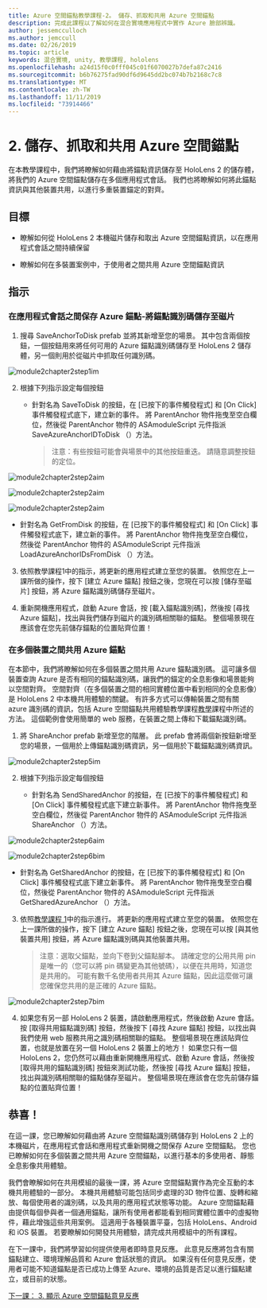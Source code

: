 ```yaml
---
title: Azure 空間錨點教學課程-2。 儲存、抓取和共用 Azure 空間錨點
description: 完成此課程以了解如何在混合實境應用程式中實作 Azure 臉部辨識。
author: jessemcculloch
ms.author: jemccull
ms.date: 02/26/2019
ms.topic: article
keywords: 混合實境, unity, 教學課程, hololens
ms.openlocfilehash: a24d15f0c0fff045c01f6070027b7defa87c2416
ms.sourcegitcommit: b6b76275fad90df6d9645dd2bc074b7b2168c7c8
ms.translationtype: MT
ms.contentlocale: zh-TW
ms.lasthandoff: 11/11/2019
ms.locfileid: "73914466"
---
```

# <a name="2-saving-retrieving-and-sharing-azure-spatial-anchors"></a>2. 儲存、抓取和共用 Azure 空間錨點

在本教學課程中，我們將瞭解如何藉由將錨點資訊儲存至 HoloLens 2 的儲存體，將我們的 Azure 空間錨點儲存在多個應用程式會話。 我們也將瞭解如何將此錨點資訊與其他裝置共用，以進行多重裝置錨定的對齊。

## <a name="objectives"></a>目標

* 瞭解如何從 HoloLens 2 本機磁片儲存和取出 Azure 空間錨點資訊，以在應用程式會話之間持續保留

* 瞭解如何在多裝置案例中，于使用者之間共用 Azure 空間錨點資訊

## <a name="instructions"></a>指示

### <a name="persist-azure-anchors-between-app-sessions---save-anchor-id-to-disk"></a>在應用程式會話之間保存 Azure 錨點-將錨點識別碼儲存至磁片

1. 搜尋 SaveAnchorToDisk prefab 並將其新增至您的場景。 其中包含兩個按鈕，一個按鈕用來將任何可用的 Azure 錨點識別碼儲存至 HoloLens 2 儲存體，另一個則用於從磁片中抓取任何識別碼。

![module2chapter2step1im](images/module2chapter2step1im.PNG)

2. 根據下列指示設定每個按鈕

   - 針對名為 SaveToDisk 的按鈕，在 [已按下的事件觸發程式] 和 [On Click] 事件觸發程式底下，建立新的事件。 將 ParentAnchor 物件拖曳至空白欄位，然後從 ParentAnchor 物件的 ASAmoduleScript 元件指派 SaveAzureAnchorIDToDisk （）方法。
   
     > 注意：有些按鈕可能會與場景中的其他按鈕重迭。 請隨意調整按鈕的定位。

![module2chapter2step2aim](images/module2chapter2step2aim.PNG)

![module2chapter2step2aim](images/module2chapter2step2bim.PNG)

![module2chapter2step2aim](images/module2chapter2step2cim.PNG)


   - 針對名為 GetFromDisk 的按鈕，在 [已按下的事件觸發程式] 和 [On Click] 事件觸發程式底下，建立新的事件。 將 ParentAnchor 物件拖曳至空白欄位，然後從 ParentAnchor 物件的 ASAmoduleScript 元件指派 LoadAzureAnchorIDsFromDisk （）方法。

3. 依照教學課程1中的指示，將更新的應用程式建立至您的裝置。 依照您在上一課所做的操作，按下 [建立 Azure 錨點] 按鈕之後，您現在可以按 [儲存至磁片] 按鈕，將 Azure 錨點識別碼儲存至磁片。

4. 重新開機應用程式，啟動 Azure 會話，按 [載入錨點識別碼]，然後按 [尋找 Azure 錨點]，找出與我們儲存到磁片的識別碼相關聯的錨點。 整個場景現在應該會在您先前儲存錨點的位置貼齊位置！

### <a name="share-azure-anchors-between-multiple-devices"></a>在多個裝置之間共用 Azure 錨點

在本節中，我們將瞭解如何在多個裝置之間共用 Azure 錨點識別碼。 這可讓多個裝置查詢 Azure 是否有相同的錨點識別碼，讓我們的錨定的全息影像和場景能夠以空間對齊。 空間對齊（在多個裝置之間的相同實體位置中看到相同的全息影像）是 HoloLens 2 中本機共用體驗的關鍵。 有許多方式可以傳輸裝置之間有關 azure 識別碼的資訊，包括 Azure 空間錨點共用體驗教學課程[教學](mrlearning-sharing(photon)-ch1.md)課程中所述的方法。 這個範例會使用簡單的 web 服務，在裝置之間上傳和下載錨點識別碼。

1. 將 ShareAnchor prefab 新增至您的階層。 此 prefab 會將兩個新按鈕新增至您的場景，一個用於上傳錨點識別碼資訊，另一個用於下載錨點識別碼資訊。 

![module2chapter2step5im](images/module2chapter2step5im.PNG)

2. 根據下列指示設定每個按鈕

   - 針對名為 SendSharedAnchor 的按鈕，在 [已按下的事件觸發程式] 和 [On Click] 事件觸發程式底下建立新事件。 將 ParentAnchor 物件拖曳至空白欄位，然後從 ParentAnchor 物件的 ASAmoduleScript 元件指派 ShareAnchor （）方法。

![module2chapter2step6aim](images/module2chapter2step6aim.PNG)

![module2chapter2step6bim](images/module2chapter2step6bim.PNG)

   - 針對名為 GetSharedAnchor 的按鈕，在 [已按下的事件觸發程式] 和 [On Click] 事件觸發程式底下建立新事件。 將 ParentAnchor 物件拖曳至空白欄位，然後從 ParentAnchor 物件的 ASAmoduleScript 元件指派 GetSharedAzureAnchor （）方法。

3. 依照[教學課程 1](mrlearning-base-ch1.md)中的指示進行。 將更新的應用程式建立至您的裝置。 依照您在上一課所做的操作，按下 [建立 Azure 錨點] 按鈕之後，您現在可以按 [與其他裝置共用] 按鈕，將 Azure 錨點識別碼與其他裝置共用。

   > 注意：選取父錨點，並向下卷到父錨點腳本。 請確定您的公用共用 pin 是唯一的（您可以將 pin 碼變更為其他號碼），以便在共用時，知道您是共用的。 可能有數千名使用者共用其 Azure 錨點，因此這麼做可讓您確保您共用的是正確的 Azure 錨點。
   > 

![module2chapter2step7bim](images/module2chapter2step7bim.PNG)

4. 如果您有另一部 HoloLens 2 裝置，請啟動應用程式，然後啟動 Azure 會話。 按 [取得共用錨點識別碼] 按鈕，然後按下 [尋找 Azure 錨點] 按鈕，以找出與我們使用 web 服務共用之識別碼相關聯的錨點。 整個場景現在應該貼齊位置，也就是放置在另一個 HoloLens 2 裝置上的地方！ 如果您只有一個 HoloLens 2，您仍然可以藉由重新開機應用程式、啟動 Azure 會話，然後按 [取得共用的錨點識別碼] 按鈕來測試功能，然後按 [尋找 Azure 錨點] 按鈕，找出與識別碼相關聯的錨點儲存至磁片。 整個場景現在應該會在您先前儲存錨點的位置貼齊位置！

## <a name="congratulations"></a>恭喜！
在這一課，您已瞭解如何藉由將 Azure 空間錨點識別碼儲存到 HoloLens 2 上的本機磁片，在應用程式會話和應用程式重新開機之間保存 Azure 空間錨點。 您也已瞭解如何在多個裝置之間共用 Azure 空間錨點，以進行基本的多使用者、靜態全息影像共用體驗。

我們會瞭解如何在共用模組的最後一課，將 Azure 空間錨點實作為完全互動的本機共用體驗的一部分。 本機共用體驗可能包括同步處理的3D 物件位置、旋轉和縮放、每個使用者的識別碼，以及共用的應用程式狀態等功能。 Azure 空間錨點藉由提供每個參與者一個通用錨點，讓所有使用者都能看到相同實體位置中的虛擬物件，藉此增強這些共用案例。 這適用于各種裝置平臺，包括 HoloLens、Android 和 iOS 裝置。 若要瞭解如何開發共用體驗，請完成共用模組中的所有課程。

在下一課中，我們將學習如何提供使用者即時意見反應。 此意見反應將包含有關錨點建立、環境理解品質和 Azure 會話狀態的資訊。 如果沒有任何意見反應，使用者可能不知道錨點是否已成功上傳至 Azure、環境的品質是否足以進行錨點建立，或目前的狀態。

[下一課： 3. 顯示 Azure 空間錨點意見反應](mrlearning-asa-ch3.md)

